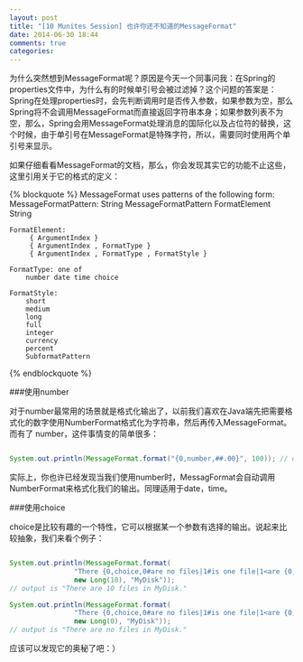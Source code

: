 ```yaml
---
layout: post
title: "[10 Munites Session] 也许你还不知道的MessageFormat"
date: 2014-06-30 18:44
comments: true
categories:
---
```

为什么突然想到MessageFormat呢？原因是今天一个同事问我：在Spring的properties文件中，为什么有的时候单引号会被过滤掉？这个问题的答案是：Spring在处理properties时，会先判断调用时是否传入参数，如果参数为空，那么Spring将不会调用MessageFormat而直接返回字符串本身；如果参数列表不为空，那么，Spring会用MessageFormat处理消息的国际化以及占位符的替换，这个时候，由于单引号在MessageFormat是特殊字符，所以，需要同时使用两个单引号来显示。

如果仔细看看MessageFormat的文档，那么，你会发现其实它的功能不止这些，这里引用关于它的格式的定义：

{% blockquote %}
MessageFormat uses patterns of the following form:
    MessageFormatPattern:
         String
         MessageFormatPattern FormatElement String

    FormatElement:
         { ArgumentIndex }
         { ArgumentIndex , FormatType }
         { ArgumentIndex , FormatType , FormatStyle }

    FormatType: one of
        number date time choice

    FormatStyle:
        short
        medium
        long
        full
        integer
        currency
        percent
        SubformatPattern
{% endblockquote %}

###使用number

对于number最常用的场景就是格式化输出了，以前我们喜欢在Java端先把需要格式化的数字使用NumberFormat格式化为字符串，然后再传入MessageFormat。而有了
number，这件事情变的简单很多：

``` java number example

System.out.println(MessageFormat.format("{0,number,##.00}", 100)); // output is 100.00

```

实际上，你也许已经发现当我们使用number时，MessagFormat会自动调用NumberFormat来格式化我们的输出。同理适用于date，time。


###使用choice

choice是比较有趣的一个特性，它可以根据某一个参数有选择的输出。说起来比较抽象，我们来看个例子：

``` java choice example

System.out.println(MessageFormat.format(
                "There {0,choice,0#are no files|1#is one file|1<are {0,number,integer} files} in {1}.",
                new Long(10), "MyDisk"));
// output is "There are 10 files in MyDisk."

System.out.println(MessageFormat.format(
                "There {0,choice,0#are no files|1#is one file|1<are {0,number,integer} files} in {1}.",
                new Long(0), "MyDisk"));
// output is "There are no files in MyDisk."

```

应该可以发现它的奥秘了吧：）
